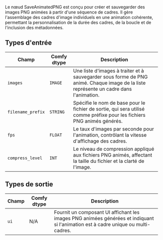 
Le nœud SaveAnimatedPNG est conçu pour créer et sauvegarder des images PNG animées à partir d'une séquence de cadres. Il gère l'assemblage des cadres d'image individuels en une animation cohérente, permettant la personnalisation de la durée des cadres, de la boucle et de l'inclusion des métadonnées.

## Types d'entrée

| Champ             | Comfy dtype | Description                                                                         |
|-------------------|-------------|-------------------------------------------------------------------------------------|
| `images`          | `IMAGE`     | Une liste d'images à traiter et à sauvegarder sous forme de PNG animé. Chaque image de la liste représente un cadre dans l'animation. |
| `filename_prefix` | `STRING`    | Spécifie le nom de base pour le fichier de sortie, qui sera utilisé comme préfixe pour les fichiers PNG animés générés. |
| `fps`             | `FLOAT`     | Le taux d'images par seconde pour l'animation, contrôlant la vitesse d'affichage des cadres. |
| `compress_level`  | `INT`       | Le niveau de compression appliqué aux fichiers PNG animés, affectant la taille du fichier et la clarté de l'image. |

## Types de sortie

| Champ | Comfy dtype | Description                                                                       |
|-------|-------------|-----------------------------------------------------------------------------------|
| `ui`  | N/A         | Fournit un composant UI affichant les images PNG animées générées et indiquant si l'animation est à cadre unique ou multi-cadres. |